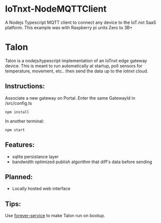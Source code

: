 # IoTnxt-NodeMQTTClient
A Nodejs Typescript MQTT client to connect any device to the IoT.nxt SaaS platform. This example was with Raspberry pi units Zero to 3B+

Talon 
=====

Talon is a nodejs/typescript implementation of an IoTnxt edge gateway device. 
This is meant to run automatically at startup, poll sensors for temperature, movement, etc.. then send the data up to the iotnxt cloud.

Instructions:
------------

Associate a new gateway on Portal. 
Enter the same GatewayId in /src/config.ts

```
npm install
```

In another terminal:

```
npm start
```

Features:
---------

- sqlite persistance layer
- bandwidth optimized publish algorithm that diff's data before sending

Planned:
--------

- Locally hosted web interface

Tips:
------

Use [forever-service](https://github.com/zapty/forever-service) to make Talon run on bootup.

